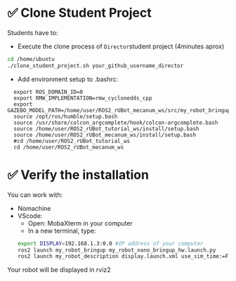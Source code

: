 # ✅ Clone Student Project

Students have to:
- Execute the clone process of `Director`student project (4minutes aprox)
```bash
cd /home/ubuntu
./clone_student_project.sh your_github_username_director
````
- Add environment setup to .bashrc:
````shell
  export ROS_DOMAIN_ID=0
  export RMW_IMPLEMENTATION=rmw_cyclonedds_cpp
  export GAZEBO_MODEL_PATH=/home/user/ROS2_rUBot_mecanum_ws/src/my_robot_bringup/models:$GAZEBO_MODEL_PATH
  source /opt/ros/humble/setup.bash
  source /usr/share/colcon_argcomplete/hook/colcon-argcomplete.bash
  source /home/user/ROS2_rUBot_tutorial_ws/install/setup.bash
  source /home/user/ROS2_rUBot_mecanum_ws/install/setup.bash
  #cd /home/user/ROS2_rUBot_tutorial_ws
  cd /home/user/ROS2_rUBot_mecanum_ws
  ````
# ✅ Verify the installation
You can work with:
- Nomachine
- VScode:
  - Open: MobaXterm in your computer
  - In a new terminal, type:
  ```bash
  export DISPLAY=192.168.1.3:0.0 #IP address of your computer 
  ros2 launch my_robot_bringup my_robot_nano_bringup_hw.launch.py
  ros2 launch my_robot_description display.launch.xml use_sim_time:=False robot_model:=rubot/rubot_mecanum.urdf
  ```
Your robot will be displayed in rviz2
